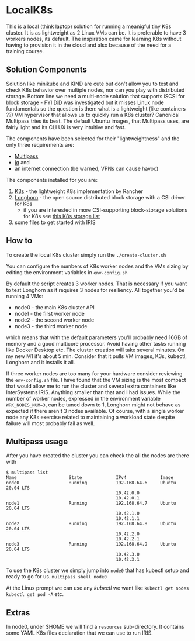 # LocalK8s

This is a local (think laptop) solution for running a meanigful tiny K8s cluster.
It is as lightweight as 2 Linux VMs can be. It is preferable to have 3 workers nodes, its default.
The inspiration came for learning K8s without having to provision it in the cloud and also because of the need for a training course.

## Solution Components
Solution like minikube and KIND are cute but don't allow you to test and check K8s behavior over multiple nodes, nor can you play with distributed storage.
Bottom line we need a multi-node solution that supports iSCSI for block storage  - FYI [DiD](https://github.com/jpetazzo/dind) was investigated but it misses Linux node fundamentals so the question is then: what is a lightweight (like containers ??) VM hypervisor that allows us to quickly run a K8s cluster?
Canonical Multipass tries its best. The default Ubuntu images, that Multipass uses, are fairly light and its CLI UX is very intuitive and fast.

The components have been selected for their "lightweightness" and the only three requirements are:
- [Multipass](https://multipass.run/)
- [jq](https://stedolan.github.io/jq/download/) and
- an internet connection (be warned, VPNs can cause havoc)

The components installed for you are:
1. [K3s](https://k3s.io/) - the lightweight K8s implementation by Rancher
2. [Longhorn](https://longhorn.io/) - the open source distributed block storage with a CSI driver for K8s
	- if you are interested in more CSI-supporting block-storage solutions for K8s see [this K8s storage list](https://github.com/zrml/k8s-csi-storage-drivers)
3. some files to get started with IRIS

## How to
To create the local K8s cluster simply run the
```./create-cluster.sh```  


You can configure the numbers of K8s worker nodes and the VMs sizing by editing the environment variables in
```env-config.sh```  

By default the script creates 3 worker nodes. That is necessary if you want to test Longhorn as it requires 3 nodes for resiliency.
All together you'd be running 4 VMs:
- node0 - the main K8s cluster API
- node1 - the first worker node
- node2 - the second worker node
- node3 - the third worker node

which means that with the default parameters you'll probably need 16GB of memory and a good multicore processor. Avoid having other tasks running like Docker Desktop etc.
The cluster creation will take several minutes. On my new M1 it's about 5 min. Consider that it pulls VM images, K3s, kubectl, Longhorn and it installs it all.

If three worker nodes are too many for your hardware consider reviewing the `env-config.sh` file.
I have found that the VM sizing is the most compact that would allow me to run the cluster and several extra containers like InterSystems IRIS. Anything smaller than that and I had issues. 
While the number of worker nodes, expressed in the environment variable `WRK_NODES_NUM=3`, can be tuned down to 1, Longhorn might not behave as expected if there aren't 3 nodes available. Of course, with a single worker node any K8s exercise related to maintaining a workload state despite failure will most probably fail as well.

## Multipass usage
After you have created the cluster you can check the all the nodes are there with 
```
$ multipass list
Name                    State             IPv4             Image
node0                   Running           192.168.64.6     Ubuntu 20.04 LTS
                                          10.42.0.0
                                          10.42.0.1
node1                   Running           192.168.64.7     Ubuntu 20.04 LTS
                                          10.42.1.0
                                          10.42.1.1
node2                   Running           192.168.64.8     Ubuntu 20.04 LTS
                                          10.42.2.0
                                          10.42.2.1
node3                   Running           192.168.64.9     Ubuntu 20.04 LTS
                                          10.42.3.0
                                          10.42.3.1
```  

To use the K8s cluster we simply jump into `node0` that has kubectl setup and ready to go for us.
```multipass shell node0```  

At the Linux prompt we can use any _kubectl_ we want like
`kubectl get nodes`  
`kubectl get pod -A`
etc.

## Extras
In node0, under $HOME we will find a `resources`  sub-directory.
It contains some YAML K8s files declaration that we can use to run IRIS.
 